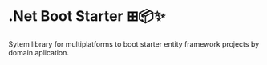 # .Net Boot Starter ⊞📦✨
<p>
Sytem library for multiplatforms to boot starter entity framework projects by domain aplication.  
</p>
